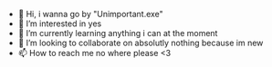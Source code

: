 - 👋 Hi, i wanna go by "Unimportant.exe"
- 👀 I’m interested in yes
- 🌱 I’m currently learning anything i can at the moment
- 💞️ I’m looking to collaborate on absolutly nothing because im new
- 📫 How to reach me no where please <3

<!---
OutsideFan35087/OutsideFan35087 is a ✨ special ✨ repository because its `README.md` (this file) appears on your GitHub profile.
You can click the Preview link to take a look at your changes.
--->
